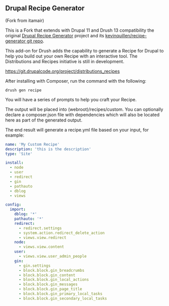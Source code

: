 ## Drupal Recipe Generator 
(Fork from itamair)

This is a Fork that extends with Drupal 11 and Drush 13 compatibility
the original [Drupal Recipe Generator](https://www.drupal.org/project/recipe_generator) project and its
 [kevinquillen/recipe-generator git repo](https://github.com/kevinquillen/recipe-generator).

This add-on for Drush adds the capability to generate a Recipe for Drupal to
help you build out your own Recipe with an interactive tool. The
Distributions and Recipes initiative is still in development.

https://git.drupalcode.org/project/distributions_recipes

After installing with Composer, run the command with the following:

```shell
drush gen recipe
```

You will have a series of prompts to help you craft your Recipe.

The output will be placed into (webroot)/recipes/custom. You can optionally
declare a composer.json file with dependencies which will also be located
here as part of the generated output.

The end result will generate a recipe.yml file based on your input, for example:

```yaml
name: 'My Custom Recipe'
description: 'this is the description'
type: 'Site'

install:
  - node
  - user
  - redirect
  - gin
  - pathauto
  - dblog
  - views

config:
  import:
    dblog: '*'
    pathauto: '*'
    redirect:
      - redirect.settings
      - system.action.redirect_delete_action
      - views.view.redirect
    node:
      - views.view.content
    user:
      - views.view.user_admin_people
    gin:
      - gin.settings
      - block.block.gin_breadcrumbs
      - block.block.gin_content
      - block.block.gin_local_actions
      - block.block.gin_messages
      - block.block.gin_page_title
      - block.block.gin_primary_local_tasks
      - block.block.gin_secondary_local_tasks
```
